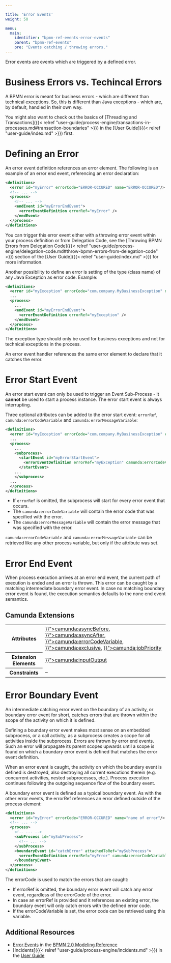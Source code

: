 ```yaml
---

title: 'Error Events'
weight: 50

menu:
  main:
    identifier: "bpmn-ref-events-error-events"
    parent: "bpmn-ref-events"
    pre: "Events catching / throwing errors."
---
```


Error events are events which are triggered by a defined error.

<div data-bpmn-diagram="../bpmn/event-error"></div>


# Business Errors vs. Techincal Errors

A BPMN error is meant for business errors - which are different than technical exceptions. So, this is different than Java exceptions - which are, by default, handled in their own way.

You might also want to check out the basics of [Threading and Transactions]({{< relref "user-guide/process-engine/transactions-in-processes.md#transaction-boundaries" >}}) in the [User Guide]({{< relref "user-guide/index.md" >}}) first.


# Defining an Error

An error event definition references an error element. The following is an example of an error end event, referencing an error declaration:

```xml
<definitions>
  <error id="myError" errorCode="ERROR-OCCURED" name="ERROR-OCCURED"/>
  <!-- ... -->
  <process>
    <!-- ... -->
    <endEvent id="myErrorEndEvent">
      <errorEventDefinition errorRef="myError" />
    </endEvent>
  </process>
</definitions>
```

You can trigger this error event either with a throwing error event within your process definition or from Delegation Code, see the
[Throwing BPMN Errors from Delegation Code]({{< relref "user-guide/process-engine/delegation-code.md#throw-bpmn-errors-from-delegation-code" >}}) section of the [User Guide]({{< relref "user-guide/index.md" >}}) for more information.

Another possibility to define an error is setting of the type (class name) of any Java Exception as error code. Example:

```xml
<definitions>
  <error id="myException" errorCode="com.company.MyBusinessException" name="myBusinessException"/>
  ...
  <process>
    ...
    <endEvent id="myErrorEndEvent">
      <errorEventDefinition errorRef="myException" />
    </endEvent>
  </process>
</definitions>
```

The exception type should only be used for business exceptions and not for technical exceptions in the process.

An error event handler references the same error element to declare that it catches the error.


# Error Start Event

An error start event can only be used to trigger an Event Sub-Process - it __cannot__ be used to start a process instance. The error start event is always interrupting.

<div data-bpmn-diagram="../bpmn/event-subprocess-alternative1"></div>

Three optional attributes can be added to the error start event: <code>errorRef</code>, <code>camunda:errorCodeVariable</code> and <code>camunda:errorMessageVariable</code>:
```xml
<definitions>
  <error id="myException" errorCode="com.company.MyBusinessException" errorMessage="BusinessException" name="myBusinessException"/>
  ...
  <process>
    ...
    <subprocess>
      <startEvent id="myErrorStartEvent">
        <errorEventDefinition errorRef="myException" camunda:errorCodeVariable="myErrorVariable" camunda:errorMessageVariable="myErrorMessageVariable" />
      </startEvent>
    ...
    </subprocess>
  ...
  </process>
</definitions>
```
* If `errorRef` is omitted, the subprocess will start for every error event that occurs.
* The `camunda:errorCodeVariable` will contain the error code that was specified with the error. 
* The `camunda:errorMessageVariable` will contain the error message that was specified with the error.

`camunda:errorCodeVariable` and `camunda:errorMessageVariable` can be retrieved like any other process variable, but only if the attribute was set.


# Error End Event

When process execution arrives at an error end event, the current path of execution is ended and an error is thrown. This error can be caught by a matching intermediate boundary error event. In case no matching boundary error event is found, the execution semantics defaults to the none end event semantics.

## Camunda Extensions

<table class="table table-striped">
  <tr>
    <th>Attributes</th>
    <td>
      <a href="{{< relref "reference/bpmn20/custom-extensions/extension-attributes.md#asyncbefore" >}}">camunda:asyncBefore</a>,
      <a href="{{< relref "reference/bpmn20/custom-extensions/extension-attributes.md#asyncafter" >}}">camunda:asyncAfter</a>,
      <a href="{{< relref "reference/bpmn20/custom-extensions/extension-attributes.md#errorcodevariable" >}}">camunda:errorCodeVariable</a>,
      <a href="{{< relref "reference/bpmn20/custom-extensions/extension-attributes.md#exclusive" >}}">camunda:exclusive</a>,
      <a href="{{< relref "reference/bpmn20/custom-extensions/extension-attributes.md#jobpriority" >}}">camunda:jobPriority</a>
    </td>
  </tr>
  <tr>
    <th>Extension Elements</th>
    <td>
      <a href="{{< relref "reference/bpmn20/custom-extensions/extension-elements.md#inputoutput" >}}">camunda:inputOutput</a>
    </td>
  </tr>
  <tr>
    <th>Constraints</th>
    <td>&ndash;</td>
  </tr>
</table>


# Error Boundary Event

An intermediate catching error event on the boundary of an activity, or boundary error event for short, catches errors that are thrown within the scope of the activity on which it is defined.

Defining a boundary error event makes most sense on an embedded subprocess, or a call activity, as a subprocess creates a scope for all activities inside the subprocess. Errors are thrown by error end events. Such an error will propagate its parent scopes upwards until a scope is found on which a boundary error event is defined that matches the error event definition.

When an error event is caught, the activity on which the boundary event is defined is destroyed, also destroying all current executions therein (e.g. concurrent activities, nested subprocesses, etc.). Process execution continues following the outgoing sequence flow of the boundary event.

<div data-bpmn-diagram="../bpmn/event-subprocess-alternative2"></div>

A boundary error event is defined as a typical boundary event. As with the other error events, the errorRef references an error defined outside of the process element:

```xml
<definitions>
  <error id="myError" errorCode="ERROR-OCCURED" name="name of error"/>
  <!-- ... -->
  <process>
    <!-- ... -->
    <subProcess id="mySubProcess">
      <!-- ... -->
    </subProcess>
    <boundaryEvent id="catchError" attachedToRef="mySubProcess">
      <errorEventDefinition errorRef="myError" camunda:errorCodeVariable="myErrorVariable"/>
    </boundaryEvent>
  </process>
</definitions>
```

The errorCode is used to match the errors that are caught:

*   If errorRef is omitted, the boundary error event will catch any error event, regardless of the errorCode of the error.
*   In case an errorRef is provided and it references an existing error, the boundary event will only catch errors with the defined error code.
*   If the errorCodeVariable is set, the error code can be retrieved using this variable.

## Additional Resources

*   [Error Events](http://camunda.org/bpmn/reference.html#events-error) in the [BPMN 2.0 Modeling Reference](http://camunda.org/bpmn/reference.html)
*   [Incidents]({{< relref "user-guide/process-engine/incidents.md" >}}) in the [User Guide](red:/guides/user-guide/)

